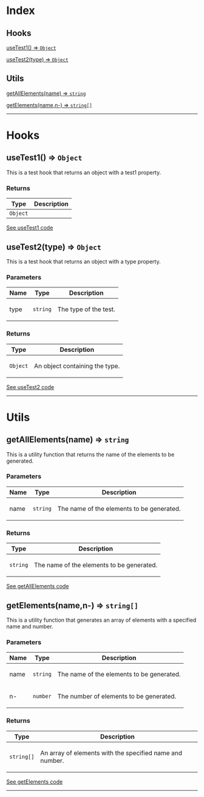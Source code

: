 
# Index




## Hooks
  
<a href="#useTest1">useTest1() ⇒ <code>Object</code></a>

<a href="#useTest2">useTest2(type) ⇒ <code>Object</code></a>



## Utils
  
<a href="#getAllElements">getAllElements(name) ⇒ <code>string</code></a>

<a href="#getElements">getElements(name,n-) ⇒ <code>string[]</code></a>
____




# Hooks


<a name="useTest1"></a>

## useTest1() ⇒ <code>Object</code>
<p>This is a test hook that returns an object with a test1 property.</p>



### Returns
|  Type | Description |
|  --- | --- |
|  <code>Object</code> |  |
  
[See useTest1 code](/src/hooks/useTest1/index.ts#L1)

<a name="useTest2"></a>

## useTest2(type) ⇒ <code>Object</code>
<p>This is a test hook that returns an object with a type property.</p>


### Parameters
| Name | Type | Description |
| --- | --- | --- |
| type | <code>string</code> | <p>The type of the test.</p> |
  

### Returns
|  Type | Description |
|  --- | --- |
|  <code>Object</code> | <p>An object containing the type.</p> |
  
[See useTest2 code](/src/hooks/useTest2/index.ts#L1)
____



# Utils


<a name="getAllElements"></a>

## getAllElements(name) ⇒ <code>string</code>
<p>This is a utility function that returns the name of the elements to be generated.</p>


### Parameters
| Name | Type | Description |
| --- | --- | --- |
| name | <code>string</code> | <p>The name of the elements to be generated.</p> |
  

### Returns
|  Type | Description |
|  --- | --- |
|  <code>string</code> | <p>The name of the elements to be generated.</p> |
  
[See getAllElements code](/src/utils/getAllElements/index.ts#L1)

<a name="getElements"></a>

## getElements(name,n-) ⇒ <code>string[]</code>
<p>This is a utility function that generates an array of elements with a specified name and number.</p>


### Parameters
| Name | Type | Description |
| --- | --- | --- |
| name | <code>string</code> | <p>The name of the elements to be generated.</p> |
| n- | <code>number</code> | <p>The number of elements to be generated.</p> |
  

### Returns
|  Type | Description |
|  --- | --- |
|  <code>string[]</code> | <p>An array of elements with the specified name and number.</p> |
  
[See getElements code](/src/utils/getElements/index.ts#L1)
____

